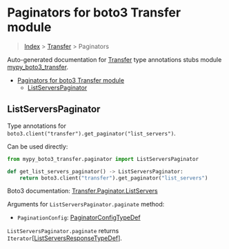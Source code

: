 # Paginators for boto3 Transfer module

> [Index](..) > [Transfer](.) > Paginators

Auto-generated documentation for
[Transfer](https://boto3.amazonaws.com/v1/documentation/api/1.17.78/reference/services/transfer.html#Transfer)
type annotations stubs module
[mypy_boto3_transfer](https://pypi.org/project/mypy-boto3-transfer/).

- [Paginators for boto3 Transfer module](#paginators-for-boto3-transfer-module)
  - [ListServersPaginator](#listserverspaginator)

## ListServersPaginator

Type annotations for `boto3.client("transfer").get_paginator("list_servers")`.

Can be used directly:

```python
from mypy_boto3_transfer.paginator import ListServersPaginator

def get_list_servers_paginator() -> ListServersPaginator:
    return boto3.client("transfer").get_paginator("list_servers")
```

Boto3 documentation:
[Transfer.Paginator.ListServers](https://boto3.amazonaws.com/v1/documentation/api/1.17.78/reference/services/transfer.html#Transfer.Paginator.ListServers)

Arguments for `ListServersPaginator.paginate` method:

- `PaginationConfig`:
  [PaginatorConfigTypeDef](./type_defs.md#paginatorconfigtypedef)

`ListServersPaginator.paginate` returns
`Iterator`\[[ListServersResponseTypeDef](./type_defs.md#listserversresponsetypedef)\].
